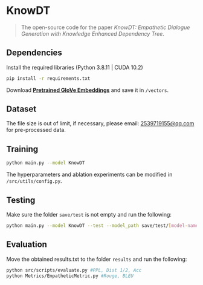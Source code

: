 # KnowDT
> The open-source code for the paper *KnowDT: Empathetic Dialogue Generation with Knowledge Enhanced Dependency Tree*.


## Dependencies

Install the required libraries (Python 3.8.11 | CUDA 10.2)

```sh
pip install -r requirements.txt 
```

Download  [**Pretrained GloVe Embeddings**](http://nlp.stanford.edu/data/glove.6B.zip) and save it in `/vectors`.

## Dataset
The file size is out of limit, if necessary, please email: 2539719155@qq.com for pre-processed data.

## Training

```sh
python main.py --model KnowDT
```

The hyperparameters and ablation experiments can be modified in `/src/utils/config.py`.

## Testing
Make sure the folder `save/test` is not empty and run the following:

```sh
python main.py --model KnowDT --test --model_path save/test/[model-name]
```

## Evaluation

Move the obtained results.txt to the folder `results` and run the following:

```sh
python src/scripts/evaluate.py #PPL, Dist 1/2, Acc
python Metrics/EmpatheticMetric.py #Rouge, BLEU
```

